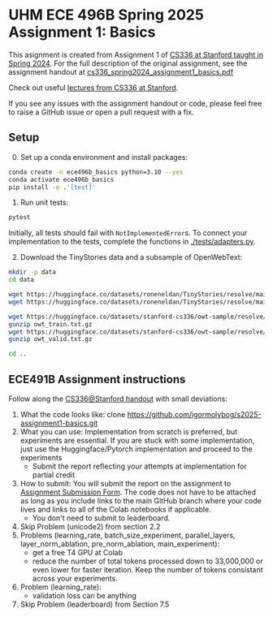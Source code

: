 # UHM ECE 496B Spring 2025 Assignment 1: Basics

This asignment is created from Assignment 1 of [CS336 at Stanford taught in Spring 2024](https://stanford-cs336.github.io/spring2024/). 
For the full description of the original assignment, see the assignment handout at
[cs336_spring2024_assignment1_basics.pdf](./cs336_spring2024_assignment1_basics.pdf)

Check out useful [lectures from CS336 at Stanford](https://github.com/stanford-cs336/spring2024-lectures).

If you see any issues with the assignment handout or code, please feel free to
raise a GitHub issue or open a pull request with a fix.

## Setup

0. Set up a conda environment and install packages:

``` sh
conda create -n ece496b_basics python=3.10 --yes
conda activate ece496b_basics
pip install -e .'[test]'
```

1. Run unit tests:

``` sh
pytest
```

Initially, all tests should fail with `NotImplementedError`s.
To connect your implementation to the tests, complete the
functions in [./tests/adapters.py](./tests/adapters.py).

2. Download the TinyStories data and a subsample of OpenWebText:

``` sh
mkdir -p data
cd data

wget https://huggingface.co/datasets/roneneldan/TinyStories/resolve/main/TinyStoriesV2-GPT4-train.txt
wget https://huggingface.co/datasets/roneneldan/TinyStories/resolve/main/TinyStoriesV2-GPT4-valid.txt

wget https://huggingface.co/datasets/stanford-cs336/owt-sample/resolve/main/owt_train.txt.gz
gunzip owt_train.txt.gz
wget https://huggingface.co/datasets/stanford-cs336/owt-sample/resolve/main/owt_valid.txt.gz
gunzip owt_valid.txt.gz

cd ..
```

## ECE491B Assignment instructions

Follow along the [CS336@Stanford handout](./cs336_spring2024_assignment1_basics.pdf) with small deviations:
1. What the code looks like: clone https://github.com/igormolybog/s2025-assignment1-basics.git
2. What you can use: Implementation from scratch is preferred, but experiments are essential. If you are stuck with some implementation, just use the Huggingface/Pytorch implementation and proceed to the experiments
    - Submit the report reflecting your attempts at implementation for partial credit
3. How to submit: You will submit the report on the assignment to [Assignment Submission Form](https://forms.gle/CSRweWjuBxvYbb9MA). The code does not have to be attached as long as you include links to the main GitHub branch where your code lives and links to all of the Colab notebooks if applicable.
    - You don't need to submit to leaderboard.
4. Skip Problem (unicode2) from section 2.2
5. Problems (learning_rate, batch_size_experiment, parallel_layers, layer_norm_ablation, pre_norm_ablation, main_experiment):
    - get a free T4 GPU at Colab
    - reduce the number of total tokens processed down to 33,000,000 or even lower for faster iteration. Keep the number of tokens consistant across your experiments.
6. Problem (learning_rate):
    - validation loss can be anything
7. Skip Problem (leaderboard) from Section 7.5

